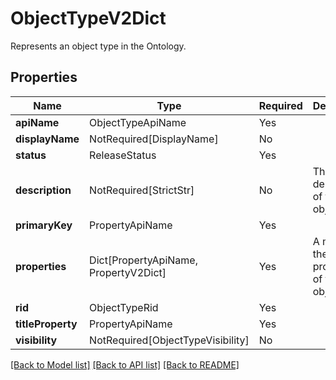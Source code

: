 # ObjectTypeV2Dict

Represents an object type in the Ontology.

## Properties
| Name | Type | Required | Description |
| ------------ | ------------- | ------------- | ------------- |
**apiName** | ObjectTypeApiName | Yes |  |
**displayName** | NotRequired[DisplayName] | No |  |
**status** | ReleaseStatus | Yes |  |
**description** | NotRequired[StrictStr] | No | The description of the object type. |
**primaryKey** | PropertyApiName | Yes |  |
**properties** | Dict[PropertyApiName, PropertyV2Dict] | Yes | A map of the properties of the object type. |
**rid** | ObjectTypeRid | Yes |  |
**titleProperty** | PropertyApiName | Yes |  |
**visibility** | NotRequired[ObjectTypeVisibility] | No |  |


[[Back to Model list]](../../README.md#documentation-for-models) [[Back to API list]](../../README.md#documentation-for-api-endpoints) [[Back to README]](../../README.md)
